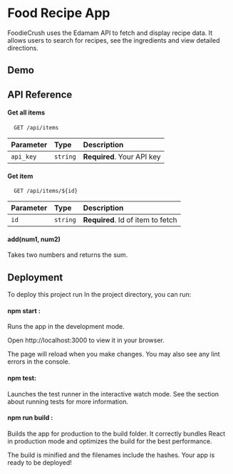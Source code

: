 
# Food Recipe App

FoodieCrush uses the Edamam API to fetch and display recipe data. It allows users to search for recipes, see the ingredients and view detailed directions.



## Demo




## API Reference

#### Get all items

```http
  GET /api/items
```

| Parameter | Type     | Description                |
| :-------- | :------- | :------------------------- |
| `api_key` | `string` | **Required**. Your API key |

#### Get item

```http
  GET /api/items/${id}
```

| Parameter | Type     | Description                       |
| :-------- | :------- | :-------------------------------- |
| `id`      | `string` | **Required**. Id of item to fetch |

#### add(num1, num2)

Takes two numbers and returns the sum.


## Deployment

To deploy this project run
In the project directory, you can run:

 #### npm start :
Runs the app in the development mode.

Open http://localhost:3000 to view it in your browser.

The page will reload when you make changes.
You may also see any lint errors in the console.

#### npm test:
Launches the test runner in the interactive watch mode.
See the section about running tests for more information.

#### npm run build :
Builds the app for production to the build folder.
It correctly bundles React in production mode and optimizes the build for the best performance.

The build is minified and the filenames include the hashes.
Your app is ready to be deployed!

